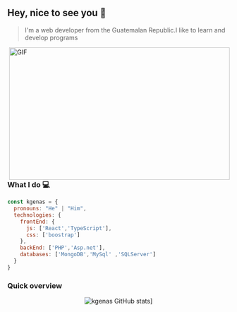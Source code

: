 ## Hey, nice to see you 👋
> I'm a web developer from the Guatemalan Republic.I like to learn and develop programs

<img align="right" alt="GIF" src="https://github.com/abhisheknaiidu/abhisheknaiidu/blob/master/code.gif?raw=true" width="500" height="300" />

### What I do :computer:
```javascript
const kgenas = {
  pronouns: "He" | "Him",
  technologies: {
    frontEnd: {
      js: ['React','TypeScript'],
      css: ['boostrap']
    },
    backEnd: ['PHP','Asp.net'],
    databases: ['MongoDB','MySql' ,'SQLServer']
  }
}

```

### Quick overview
<div align="center">
  
   ![kgenas GitHub stats](https://github-readme-stats.vercel.app/api?username=kgenas)]
  
</div>  

<!--
**kgenas/kgenas** is a ✨ _special_ ✨ repository because its `README.md` (this file) appears on your GitHub profile.

Here are some ideas to get you started:

- 🔭 I’m currently working on ...
- 🌱 I’m currently learning ...
- 👯 I’m looking to collaborate on ...
- 🤔 I’m looking for help with ...
- 💬 Ask me about ...
- 📫 How to reach me: ...
- 😄 Pronouns: ...
- ⚡ Fun fact: ...
-->
